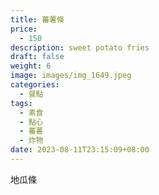 ```yaml
---
title: 蕃薯條
price:
  - 150
description: sweet potato fries
draft: false
weight: 6
image: images/img_1649.jpeg
categories:
  - 餐點
tags:
  - 素食
  - 點心
  - 蕃薯
  - 炸物
date: 2023-08-11T23:15:09+08:00
---
```

地瓜條